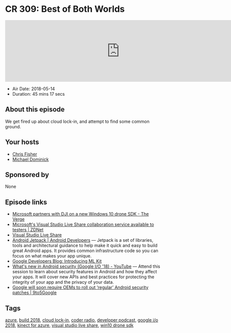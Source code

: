 # CR 309: Best of Both Worlds

<iframe src="https://player.fireside.fm/v2/MLf2ZzhC+Atma117p?theme=dark" width="740" height="200" frameborder="0" scrolling="no"></iframe>

* Air Date: 2018-05-14
* Duration: 45 mins 17 secs

## About this episode

We get fired up about cloud lock-in, and attempt to find some common ground.

## Your hosts
* [Chris Fisher](https://coder.show/hosts/chrislas)
* [Michael Dominick](https://coder.show/hosts/michael)

## Sponsored by

None



## Episode links

  * [Microsoft partners with DJI on a new Windows 10 drone SDK - The Verge](https://www.theverge.com/2018/5/7/17318328/microsoft-dji-drone-sdk-announced-ai-machine-vision-build-2018 "Microsoft partners with DJI on a new Windows 10 drone SDK - The Verge")
  * [Microsoft's Visual Studio Live Share collaboration service available to testers | ZDNet](https://www.zdnet.com/article/microsofts-visual-studio-live-share-collaboration-service-available-to-testers/ "Microsoft's Visual Studio Live Share collaboration service available to testers | ZDNet")
  * [Visual Studio Live Share](https://www.visualstudio.com/services/live-share/ "Visual Studio Live Share")
  * [Android Jetpack | Android Developers](https://developer.android.com/jetpack/ "Android Jetpack  |  Android Developers") — Jetpack is a set of libraries, tools and architectural guidance to help make it quick and easy to build great Android apps. It provides common infrastructure code so you can focus on what makes your app unique. 
  * [Google Developers Blog: Introducing ML Kit](https://developers.googleblog.com/2018/05/introducing-ml-kit.html "Google Developers Blog: Introducing ML Kit")
  * [What's new in Android security (Google I/O '18) - YouTube](https://www.youtube.com/watch?time_continue=156&v=r54roADX2MI "What's new in Android security \(Google I/O '18\) - YouTube") — Attend this session to learn about security features in Android and how they affect your apps. It will cover new APIs and best practices for protecting the integrity of your app and the privacy of your data.
  * [Google will soon require OEMs to roll out ‘regular’ Android security patches | 9to5Google](https://9to5google.com/2018/05/11/google-android-security-patch-requirement/ "Google will soon require OEMs to roll out ‘regular’ Android security patches | 9to5Google")



## Tags

[azure](https://coder.show/tags/azure), [build 2018](https://coder.show/tags/build%202018), [cloud lock-in](https://coder.show/tags/cloud%20lock-in), [coder radio](https://coder.show/tags/coder%20radio), [developer podcast](https://coder.show/tags/developer%20podcast), [google i/o 2018](https://coder.show/tags/google%20i%2Fo%202018), [kinect for azure](https://coder.show/tags/kinect%20for%20azure), [visual studio live share](https://coder.show/tags/visual%20studio%20live%20share), [win10 drone sdk](https://coder.show/tags/win10%20drone%20sdk)